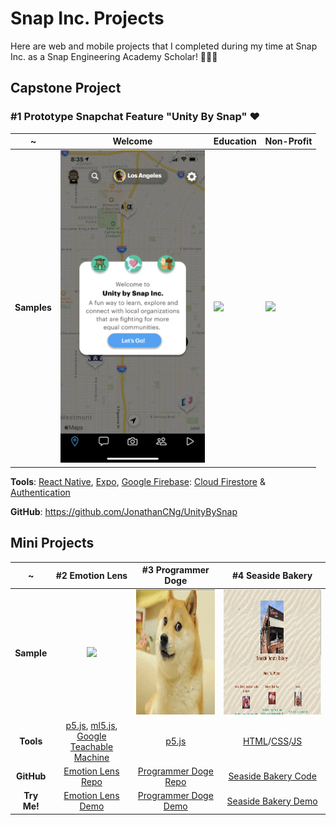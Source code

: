 # Snap Inc. Projects

Here are web and mobile projects that I completed during my time at Snap Inc. as a Snap Engineering Academy Scholar! 👻👨‍🎓

## Capstone Project


### #1 Prototype Snapchat Feature "Unity By Snap" ♥

~ | Welcome | Education | Non-Profit |
|---|---|---|---|
**Samples** | [<img src="Samples/UnityBySnap.png" height="500"/>](https://github.com/JonathanCNg/UnityBySnap) | [<img src="Samples/BitmojiWalkthroughDemo.gif" height="500"/>](https://github.com/JonathanCNg/UnityBySnap) | [<img src="Samples/CoCoDemo.gif" height="500"/>](https://github.com/JonathanCNg/UnityBySnap) |

**Tools**: [React Native](https://reactnative.dev/), [Expo](https://expo.dev/), [Google Firebase](https://firebase.google.com/): [Cloud Firestore](https://firebase.google.com/docs/firestore) & [Authentication](https://firebase.google.com/docs/auth)

**GitHub**: https://github.com/JonathanCNg/UnityBySnap


## Mini Projects

~ | #2 Emotion Lens | #3 Programmer Doge | #4 Seaside Bakery
:-------------------------:|:-------------------------:|:-------------------------:|:-------------------------:
**Sample** | [<img src="Samples/fulldemo.gif" height="200"/>](https://github.com/JonathanCNg/Emotion-Lens) | [<img src="Samples/doge-sample-crop.gif" height="200"/>](https://github.com/JonathanCNg/Programmer-Doge) | [<img src="Samples/seaside-sample.gif" height="200"/>](https://github.com/Snap-Engineering-Academy-2021/food-town/tree/main/jonathan)
**Tools** | [p5.js](https://p5js.org/), [ml5.js](https://ml5js.org/), [Google Teachable Machine](https://teachablemachine.withgoogle.com/) | [p5.js](https://p5js.org/) | [HTML](https://developer.mozilla.org/en-US/docs/Web/HTML)/[CSS](https://developer.mozilla.org/en-US/docs/Web/CSS)/[JS](https://www.javascript.com/)
**GitHub** | [Emotion Lens Repo](https://github.com/JonathanCNg/Emotion-Lens) | [Programmer Doge Repo](https://github.com/JonathanCNg/Programmer-Doge) | [Seaside Bakery Code](https://github.com/Snap-Engineering-Academy-2021/food-town/tree/main/jonathan)
**Try Me!** | [Emotion Lens Demo](https://jonathancng.github.io/Emotion-Lens/) | [Programmer Doge Demo](https://jonathancng.github.io/Programmer-Doge/) | [Seaside Bakery Demo](https://snap-engineering-academy-2021.github.io/food-town/jonathan/index.html)
